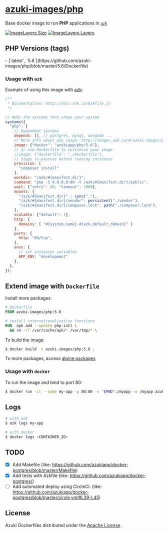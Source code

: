 [azuki-images/php](http://images.azk.io/#/php)
==================

Base docker image to run **PHP** applications in [`azk`][azk]

[![ImageLayers Size](https://img.shields.io/imagelayers/image-size/azuki-images/php/latest.svg?style=plastic)][imageslayers]
[![ImageLayers Layers](https://img.shields.io/imagelayers/layers/azuki-images/php/latest.svg?style=plastic)][imageslayers]

PHP Versions (tags)
---

<versions>
- [`latest`, `5.6`](https://github.com/azuki-images/php/blob/master/5.6/Dockerfile)
</versions>

### Usage with `azk`

Example of using this image with [azk][azk]:

```js
/**
 * Documentation: http://docs.azk.io/Azkfile.js
 */

// Adds the systems that shape your system
systems({
  "php": {
    // Dependent systems
    depends: [], // postgres, mysql, mongodb ...
    // More info about php image: http://images.azk.io/#/azuki-images/php?from=images-azkfile-php
    image: {"docker": "azukiapp/php:5.6"},
    // or use Dockerfile to custimize your image
    //image: {"dockerfile": "./Dockerfile"},
    // Steps to execute before running instances
    provision: [
      "composer install"
    ],
    workdir: "/azk/#{manifest.dir}",
    command: "php -S 0.0.0.0:80 -t /azk/#{manifest.dir}/public",
    wait: {"retry": 20, "timeout": 1000},
    mounts: {
      "/azk/#{manifest.dir}" : sync("."),
      "/azk/#{manifest.dir}/vendor": persistent("./vendor"),
      "/azk/#{manifest.dir}/composer.lock": path("./composer.lock"),
    },
    scalable: {"default": 1},
    http: {
      domains: [ "#{system.name}.#{azk.default_domain}" ]
    },
    ports: {
      http: "80/tcp",
    },
    envs: {
      // set instances variables
      APP_ENV: "development"
    },
  },
});
```

## Extend image with `Dockerfile`

Install more packages:

```dockerfile
# Dockerfile
FROM azuki-images/php:5.6

# install internationalization functions
RUN  apk add --update php-intl \
  && rm -rf /var/cache/apk/* /var/tmp/* \
```

To build the image:

```sh
$ docker build -t azuki-images/php:5.6 .
```

To more packages, access [alpine packages][alpine-packages]

### Usage with `docker`

To run the image and bind to port 80:

```sh
$ docker run -it --name my-app -p 80:80 -v "$PWD":/myapp -w /myapp azuki-images/php:5.6
```

Logs
---

```sh
# with azk
$ azk logs my-app

# with docker
$ docker logs <CONTAINER_ID>
```

## TODO
- [x] Add Makefile (like: https://github.com/azukiapp/docker-postgres/blob/master/Makefile)
- [x] Add tests with Azkfile (like: https://github.com/azukiapp/docker-postgres/)
- [ ] Add automated deploy using CircleCI. (like: https://github.com/azukiapp/docker-postgres/blob/master/circle.yml#L39-L45)

## License

Azuki Dockerfiles distributed under the [Apache License][license].

[azk]: http://azk.io
[alpine-packages]: http://pkgs.alpinelinux.org/

[circle-ci]: https://circleci.com/gh/azuki-images/php
[imageslayers]: https://imagelayers.io/?images=azuki-images/php:latest

[issues]: https://github.com/azuki-images/php/issues
[license]: https://github.com/azuki-images/php/blob/master/LICENSE
